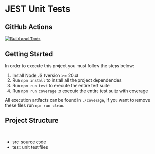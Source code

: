 # JEST Unit Tests

## GitHub Actions

[![Build and Tests](https://github.com/HenriqueSilva29/HeenriqueForgiarini-Turma01-Trabalho01/actions/workflows/node.js.yml/badge.svg?branch=master)](https://github.com/HenriqueSilva29/HeenriqueForgiarini-Turma01-Trabalho01/actions/workflows/node.js.yml)


## Getting Started

In order to execute this project you must follow the steps below:

1. Install [Node JS](https://nodejs.org/) (version >= 20.x)
1. Run `npm install` to install all the project dependencies
1. Run `npm run test` to execute the entire test suite
1. Run `npm run coverage` to execute the entire test suite with coverage

All execution artifacts can be found in `./coverage`, if you want to remove these files run `npm run clean`.

## Project Structure
</br>
<ul>
    <li>src: source code</li>
    <li>test: unit test files</li>
</ul>